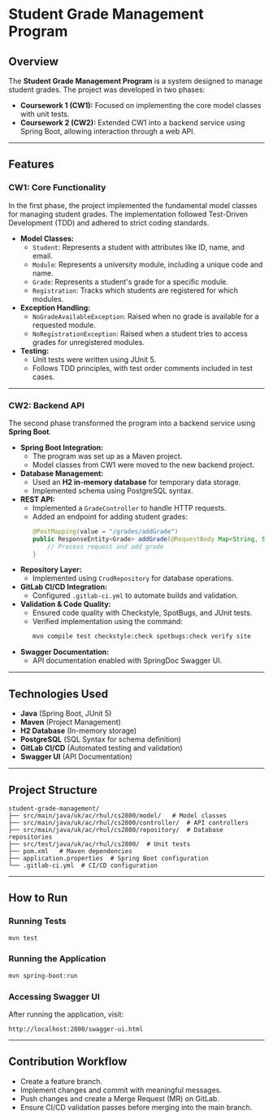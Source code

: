 # Student Grade Management Program

## Overview
The **Student Grade Management Program** is a system designed to manage student grades. The project was developed in two phases:

- **Coursework 1 (CW1):** Focused on implementing the core model classes with unit tests.
- **Coursework 2 (CW2):** Extended CW1 into a backend service using Spring Boot, allowing interaction through a web API.

---

## Features
### CW1: Core Functionality
In the first phase, the project implemented the fundamental model classes for managing student grades. The implementation followed Test-Driven Development (TDD) and adhered to strict coding standards.

- **Model Classes:**
  - `Student`: Represents a student with attributes like ID, name, and email.
  - `Module`: Represents a university module, including a unique code and name.
  - `Grade`: Represents a student's grade for a specific module.
  - `Registration`: Tracks which students are registered for which modules.
- **Exception Handling:**
  - `NoGradeAvailableException`: Raised when no grade is available for a requested module.
  - `NoRegistrationException`: Raised when a student tries to access grades for unregistered modules.
- **Testing:**
  - Unit tests were written using JUnit 5.
  - Follows TDD principles, with test order comments included in test cases.

---

### CW2: Backend API
The second phase transformed the program into a backend service using **Spring Boot**.

- **Spring Boot Integration:**
  - The program was set up as a Maven project.
  - Model classes from CW1 were moved to the new backend project.
- **Database Management:**
  - Used an **H2 in-memory database** for temporary data storage.
  - Implemented schema using PostgreSQL syntax.
- **REST API:**
  - Implemented a `GradeController` to handle HTTP requests.
  - Added an endpoint for adding student grades:
    ```java
    @PostMapping(value = "/grades/addGrade")
    public ResponseEntity<Grade> addGrade(@RequestBody Map<String, String> params) {
        // Process request and add grade
    }
    ```
- **Repository Layer:**
  - Implemented using `CrudRepository` for database operations.
- **GitLab CI/CD Integration:**
  - Configured `.gitlab-ci.yml` to automate builds and validation.
- **Validation & Code Quality:**
  - Ensured code quality with Checkstyle, SpotBugs, and JUnit tests.
  - Verified implementation using the command:
    ```sh
    mvn compile test checkstyle:check spotbugs:check verify site
    ```
- **Swagger Documentation:**
  - API documentation enabled with SpringDoc Swagger UI.

---

## Technologies Used
- **Java** (Spring Boot, JUnit 5)
- **Maven** (Project Management)
- **H2 Database** (In-memory storage)
- **PostgreSQL** (SQL Syntax for schema definition)
- **GitLab CI/CD** (Automated testing and validation)
- **Swagger UI** (API Documentation)

---

## Project Structure
```
student-grade-management/
├── src/main/java/uk/ac/rhul/cs2800/model/   # Model classes
├── src/main/java/uk/ac/rhul/cs2800/controller/  # API controllers
├── src/main/java/uk/ac/rhul/cs2800/repository/  # Database repositories
├── src/test/java/uk/ac/rhul/cs2800/  # Unit tests
├── pom.xml   # Maven dependencies
├── application.properties  # Spring Boot configuration
└── .gitlab-ci.yml  # CI/CD configuration
```

---

## How to Run
### Running Tests
```sh
mvn test
```
### Running the Application
```sh
mvn spring-boot:run
```
### Accessing Swagger UI
After running the application, visit:
```
http://localhost:2800/swagger-ui.html
```

---

## Contribution Workflow
- Create a feature branch.
- Implement changes and commit with meaningful messages.
- Push changes and create a Merge Request (MR) on GitLab.
- Ensure CI/CD validation passes before merging into the main branch.

